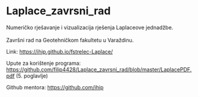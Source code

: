 # Laplace_zavrsni_rad
Numeričko rješavanje i vizualizacija rješenja Laplaceove jednadžbe.<br><br/>
Završni rad na Geotehničkom fakultetu u Varaždinu.


Link: https://ihip.github.io/fstrelec-Laplace/

Upute za korištenje programa: https://github.com/filip4428/Laplace_zavrsni_rad/blob/master/LaplacePDF.pdf (5. poglavlje)

Github mentora: https://github.com/ihip


